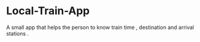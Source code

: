 # Local-Train-App
A small app that helps the person to know train time , destination and arrival stations . 
